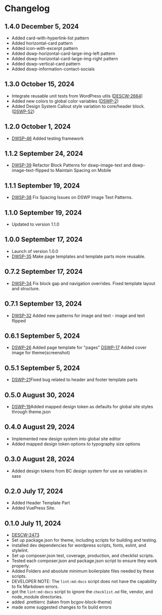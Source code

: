 # Changelog

## 1.4.0 December 5, 2024

- Added card-with-hyperlink-list pattern
- Added horizontal-card pattern
- Added icon-with-excerpt pattern
- Added dswp-horizontal-card-large-img-left pattern
- Added dswp-horizontal-card-large-img-right pattern
- Added dswp-vertical-card pattern
- Added dswp-information-contact-socials

## 1.3.0 October 15, 2024

- Integrate reusable unit tests from WordPress utils ([DESCW-2664](https://apps.itsm.gov.bc.ca/jira/browse/DESCW-2664))
- Added new colors to global color variables ([DSWP-2](https://apps.itsm.gov.bc.ca/jira/browse/DSWP-2))
- Added Design System Callout style variation to core/header block. ([DSWP-52](https://apps.itsm.gov.bc.ca/jira/browse/DSWP-52))

## 1.2.0 October 1, 2024

-  [DWSP-46](https://citz-gdx.atlassian.net/browse/DSWP-46) Added testing framework


## 1.1.2 September 24, 2024

-  [DWSP-39](https://citz-gdx.atlassian.net/browse/DSWP-39) Refactor Block Patterns for dswp-image-text and dswp-image-text-flipped to Maintain Spacing on Mobile

## 1.1.1 September 19, 2024

-  [DWSP-38](https://citz-gdx.atlassian.net/browse/DSWP-38) Fix Spacing Issues on DSWP Image Text Patterns.

## 1.1.0 September 19, 2024

- Updated to version 1.1.0

## 1.0.0 September 17, 2024

-  Launch of version 1.0.0
-  [DWSP-35](https://citz-gdx.atlassian.net/browse/DSWP-35) Make page templates and template parts more reusable.

## 0.7.2 September 17, 2024

-  [DWSP-34](https://citz-gdx.atlassian.net/browse/DSWP-34) Fix block gap and navigation overrides. Fixed template layout and structure.

## 0.7.1 September 13, 2024

-  [DWSP-32](https://citz-gdx.atlassian.net/browse/DSWP-32) Added new patterns for image and text - image and text flipped

## 0.6.1 September 5, 2024

-  [DSWP-26](https://citz-gdx.atlassian.net/browse/DSWP-26) Added page template for "pages"
   [DSWP-17](https://citz-gdx.atlassian.net/browse/DSWP-17) Added cover image for theme(screenshot)

## 0.5.1 September 5, 2024

-  [DSWP-21](https://citz-gdx.atlassian.net/browse/DSWP-19)Fixed bug related to header and footer template parts

## 0.5.0 August 30, 2024

-  [DSWP-19](https://citz-gdx.atlassian.net/browse/DSWP-19)Added mapped design token as defaults for global site styles through theme.json

## 0.4.0 August 29, 2024

-   Implemented new design system into global site editor
-   Added mapped design token options to typography size options

## 0.3.0 August 28, 2024

-   Added design tokens from BC design system for use as variables in sass

## 0.2.0 July 17, 2024

-   Added Header Template Part
-   Added VuePress Site.

## 0.1.0 July 11, 2024

-   [DESCW-2473](https://citz-gdx.atlassian.net/browse/DESCW-2473)
-   Set up package.json for theme, including scripts for building and testing.
-   installed dev dependencies for wordpress scripts, fonts, eslint, and stylelint.
-   Set up composer.json test, coverage, production, and checklist scripts.
-   Tested each composer.json and package.json script to ensure they work properly.
-   Added Folders and absolute minimum boilerplate files needed by these scripts.
-   DEVELOPER NOTE: The `lint:md:docs` script does not have the capability to fix Markdown errors.
-   got the `lint:md:docs` script to ignore the `checklist.md` file, vendor, and node_module directories.
-   added .prettierrc (taken from bcgov-block-theme)
-   made some suggested changes to fix build errors
